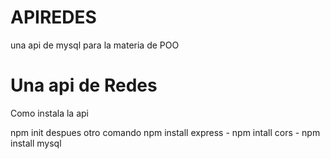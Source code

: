 # APIREDES
una api de mysql para la materia de POO

<h1>Una api de Redes</h1>
<p>Como instala la api</p>
    npm init
despues otro comando
    npm install express
-
    npm intall cors
-
    npm install mysql

